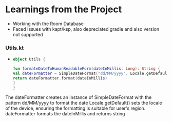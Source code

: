 # Learnings from the Project 

* Working with the Room Database
* Faced Issues with kapt/ksp, also depreciated gradle and also version not supported
### Utils.kt
* ```kotlin
  object Utils {

  fun formateDateToHumanReadableForm(dateInMillis: Long): String {
  val dateFormatter = SimpleDateFormat("dd/MM/yyyy", Locale.getDefault())
  return dateFormatter.format(dateInMillis)
  }
  }
  ```

The dateFormatter creates an instance of SimpleDateFormat with the pattern dd/MM/yyyy to format the date
Locale.getDefault() sets the locale of the device, ensuring the formatting is suitable for user's region.
dateFormatter formats the dateInMillis and returns string
